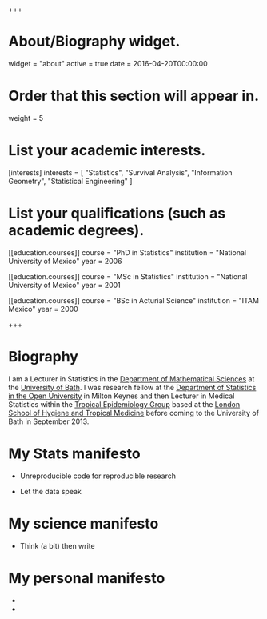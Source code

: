 +++
# About/Biography widget.
widget = "about"
active = true
date = 2016-04-20T00:00:00

# Order that this section will appear in.
weight = 5

# List your academic interests.
[interests]
  interests = [
    "Statistics", 
    "Survival Analysis",
    "Information Geometry",
    "Statistical Engineering"
  ]

# List your qualifications (such as academic degrees).
[[education.courses]]
  course = "PhD in Statistics"
  institution = "National University of Mexico"
  year = 2006

[[education.courses]]
  course = "MSc in Statistics"
  institution = "National University of Mexico"
  year = 2001

[[education.courses]]
  course = "BSc in Acturial Science"
  institution = "ITAM Mexico"
  year = 2000
 
+++

# Biography

I am a Lecturer in Statistics in the [Department of Mathematical Sciences](https://www.bath.ac.uk/math-sci) at the [University of Bath](https://www.bath.ac.uk). I was research fellow at the [Department of Statistics in the Open University](https://www.mathematics.open.ac.uk/research/statistics) in Milton Keynes and then Lecturer in Medical Statistics within the [Tropical Epidemiology Group](https://teg.lshtm.ac.uk) based at the [London School of Hygiene and Tropical Medicine](https://www.lshtm.ac.uk) before coming to the University of Bath in September 2013.

# My Stats manifesto

* Unreproducible code for reproducible research

* Let the data speak 

# My science manifesto

* Think (a bit) then write  

# My personal manifesto

* 

*
